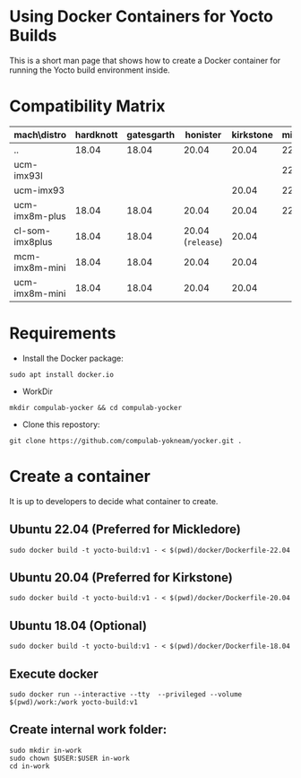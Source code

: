 # Using Docker Containers for Yocto Builds

This is a short man page that shows how to create a Docker container for running the Yocto build environment inside.

# Compatibility Matrix

|mach\distro|hardknott|gatesgarth|honister|kirkstone|mikledore|
|---|---|---|---|---|---|
|..|18.04|18.04|20.04|20.04|22.04|
|ucm-imx93l|||||22.04|
|ucm-imx93||||20.04|22.04|
|ucm-imx8m-plus|18.04|18.04|20.04|20.04|22.04|
|cl-som-imx8plus|18.04|18.04|20.04<br>(```release```)<br>|20.04||
|mcm-imx8m-mini|18.04|18.04|20.04|20.04||
|ucm-imx8m-mini|18.04|18.04|20.04|20.04||


# Requirements
* Install the Docker package:
```
sudo apt install docker.io
```
* WorkDir
```
mkdir compulab-yocker && cd compulab-yocker
```
* Clone this repostory:
```
git clone https://github.com/compulab-yokneam/yocker.git .
```

# Create a container
It is up to developers to decide what container to create.

## Ubuntu 22.04 (Preferred for Mickledore)
```
sudo docker build -t yocto-build:v1 - < $(pwd)/docker/Dockerfile-22.04
```

## Ubuntu 20.04 (Preferred for Kirkstone)
```
sudo docker build -t yocto-build:v1 - < $(pwd)/docker/Dockerfile-20.04
```

## Ubuntu 18.04 (Optional)
```
sudo docker build -t yocto-build:v1 - < $(pwd)/docker/Dockerfile-18.04
```

## Execute docker
```
sudo docker run --interactive --tty  --privileged --volume $(pwd)/work:/work yocto-build:v1
```

## Create internal work folder:
```
sudo mkdir in-work
sudo chown $USER:$USER in-work
cd in-work
```
